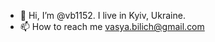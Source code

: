 - 👋 Hi, I’m @vb1152. I live in Kyiv, Ukraine.  
- 📫 How to reach me vasya.bilich@gmail.com

<!---
vb1152/vb1152 is a ✨ special ✨ repository because its `README.md` (this file) appears on your GitHub profile.
You can click the Preview link to take a look at your changes.
--->
